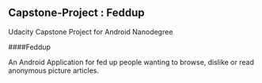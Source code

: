 ## Capstone-Project : Feddup

Udacity Capstone Project for Android Nanodegree

####Feddup

An Android Application for fed up people wanting to browse, dislike or read anonymous picture articles.
